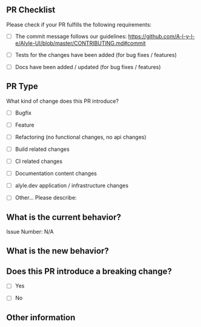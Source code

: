 ## PR Checklist
Please check if your PR fulfills the following requirements:

- [ ] The commit message follows our guidelines: https://github.com/A-l-y-l-e/Alyle-UI/blob/master/CONTRIBUTING.md#commit
- [ ] Tests for the changes have been added (for bug fixes / features)
- [ ] Docs have been added / updated (for bug fixes / features)


## PR Type
What kind of change does this PR introduce?

<!-- Please check the one that applies to this PR using "x". -->

- [ ] Bugfix
- [ ] Feature
- [ ] Refactoring (no functional changes, no api changes)
- [ ] Build related changes
- [ ] CI related changes
- [ ] Documentation content changes
- [ ] alyle.dev application / infrastructure changes
- [ ] Other... Please describe:


## What is the current behavior?
<!-- Please describe the current behavior that you are modifying, or link to a relevant issue. -->

Issue Number: N/A


## What is the new behavior?


## Does this PR introduce a breaking change?

- [ ] Yes
- [ ] No


<!-- If this PR contains a breaking change, please describe the impact and migration path for existing applications below. -->


## Other information